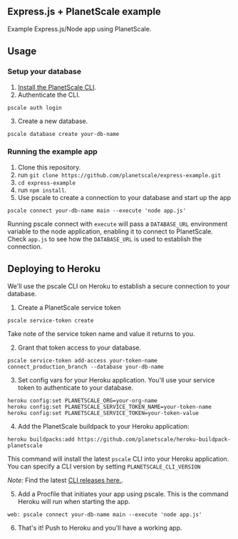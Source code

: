 ## Express.js + PlanetScale example

Example Express.js/Node app using PlanetScale.

## Usage

### Setup your database
1. [Install the PlanetScale CLI](https://planetscale.com/cli).
2. Authenticate the CLI.
```
pscale auth login
```

3. Create a new database.
```
pscale database create your-db-name
```

### Running the example app

1. Clone this repository.
2. run `git clone https://github.com/planetscale/express-example.git`
3. `cd express-example`
4. run `npm install`.
5. Use pscale to create a connection to your database and start up the app

```
pscale connect your-db-name main --execute 'node app.js'
```

Running pscale connect with `execute` will pass a `DATABASE_URL` environment variable to the node application, enabling it to connect to PlanetScale. Check `app.js` to see how the `DATABASE_URL` is used to establish the connection.

## Deploying to Heroku
We'll use the pscale CLI on Heroku to establish a secure connection to your database.

1. Create a PlanetScale service token

```
pscale service-token create
```

Take note of the service token name and value it returns to you.

2. Grant that token access to your database.
```
pscale service-token add-access your-token-name connect_production_branch --database your-db-name
```

3. Set config vars for your Heroku application. You'll use your service token to authenticate to your database.

```
heroku config:set PLANETSCALE_ORG=your-org-name
heroku config:set PLANETSCALE_SERVICE_TOKEN_NAME=your-token-name
heroku config:set PLANETSCALE_SERVICE_TOKEN=your-token-value
```

4. Add the PlanetScale buildpack to your Heroku application:

```
heroku buildpacks:add https://github.com/planetscale/heroku-buildpack-planetscale
```

This command will install the latest `pscale` CLI into your Heroku application. You can specify a CLI version by setting `PLANETSCALE_CLI_VERSION`

_Note:_ Find the latest [CLI releases here.](https://github.com/planetscale/cli/releases).

5. Add a Procfile that initiates your app using pscale. This is the command Heroku will run when starting the app.

```
web: pscale connect your-db-name main --execute 'node app.js'
```

6. That's it! Push to Heroku and you'll have a working app.

